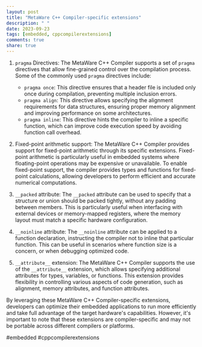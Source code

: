 ```yaml
---
layout: post
title: "MetaWare C++ Compiler-specific extensions"
description: " "
date: 2023-09-23
tags: [embedded, cppcompilerextensions]
comments: true
share: true
---
```


1. `pragma` Directives:
   The MetaWare C++ Compiler supports a set of `pragma` directives that allow fine-grained control over the compilation process. Some of the commonly used `pragma` directives include:
   - `pragma once`: This directive ensures that a header file is included only once during compilation, preventing multiple inclusion errors.
   - `pragma align`: This directive allows specifying the alignment requirements for data structures, ensuring proper memory alignment and improving performance on some architectures.
   - `pragma inline`: This directive hints the compiler to inline a specific function, which can improve code execution speed by avoiding function call overhead.

2. Fixed-point arithmetic support:
   The MetaWare C++ Compiler provides support for fixed-point arithmetic through its specific extensions. Fixed-point arithmetic is particularly useful in embedded systems where floating-point operations may be expensive or unavailable. To enable fixed-point support, the compiler provides types and functions for fixed-point calculations, allowing developers to perform efficient and accurate numerical computations.

3. `__packed` attribute:
   The `__packed` attribute can be used to specify that a structure or union should be packed tightly, without any padding between members. This is particularly useful when interfacing with external devices or memory-mapped registers, where the memory layout must match a specific hardware configuration.

4. `__noinline` attribute:
   The `__noinline` attribute can be applied to a function declaration, instructing the compiler not to inline that particular function. This can be useful in scenarios where function size is a concern, or when debugging optimized code.

5. `__attribute__` extension:
   The MetaWare C++ Compiler supports the use of the `__attribute__` extension, which allows specifying additional attributes for types, variables, or functions. This extension provides flexibility in controlling various aspects of code generation, such as alignment, memory attributes, and function attributes.

By leveraging these MetaWare C++ Compiler-specific extensions, developers can optimize their embedded applications to run more efficiently and take full advantage of the target hardware's capabilities. However, it's important to note that these extensions are compiler-specific and may not be portable across different compilers or platforms.

#embedded #cppcompilerextensions